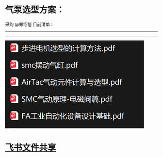 # 气泵选型方案：
采购 @郑绍恺 
目前清单：

---

---
![选型资料](../image/%E9%80%89%E5%9E%8B%E8%B5%84%E6%96%99.png)

# [飞书文件共享](https://wwd6b1oeu5f.feishu.cn/drive/folder/J5VWftjN1lTzdQd9xEUcnOxGn4u?from=from_copylink)